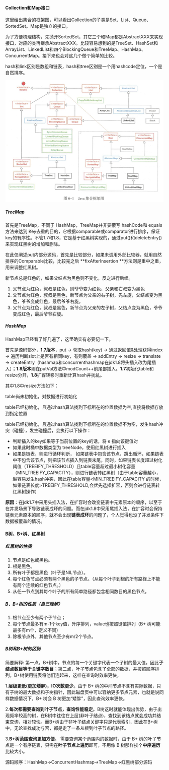 #### Collection和Map接口

这里给出集合的框架图，可以看出Collection的子类是Set、List、Queue、SortedSet。Map是独立的接口。

为了方便梳理结构，先抛开SortedSet，其它三个和Map都是AbstractXXX来实现接口，对应的类再继承AbstractXXX。比较容易想到的是TreeSet、HashSet和ArrayList、LinkedList和四个BlockingQueue和TreeMap、HashMap、ConcurrentMap。接下来也会对这几个做个简单的比较。

hash和link区别是数组和链表，hash和tree区别是一个用hashcode定位，一个是自然排序。

<img src="./image/Java 集合框架图.jpeg" alt="Java 集合框架图" style="zoom: 60%;" />

##### TreeMap

首先是TreeMap，不同于 HashMap，TreeMap并非要覆写 hashCode和 equals方法来达到 Key去重的目的，它根据comparable或comparator进行排序，保证key的有序性。不管1.7和1.8，它是基于红黑树实现的，通过put()和deleteEntry()来实现红黑树的增加和删除。

在此仅阐述put内部分源码，首先是比较部分，如果未调用外部比较器，就用自然排序的Comparable比较，比较完之后 **fixAfterInsertion **方法则是重中之重，用来调整红黑树。

新节点总是红色的，如果父结点为黑色则不变化，反之进行后续。

1. 父节点为红色，叔叔是红色，则爷爷变为红色，父亲和右叔变为黑色
2. 父节点为红色，叔叔是黑色，新节点为父亲的右子树，先左旋，父结点变为黑色，爷爷变成红色，最后爷爷右旋。
3. 父节点为红色，叔叔是黑色，新节点为父亲的左子树，父结点变为黑色，爷爷变成红色，最后爷爷右旋。

##### HashMap

HashMap已经看了好几遍了，这里确实有必要记一下。

首先是源码部分，**1.7版本**，put -> 获取hash(key) -> 通过返回值&处理获得index -> 遍历判断slot上是否有相同key，有则覆盖 -> addEntry -> resize -> translate -> createEntry（hashmap和concurrenthashmap在jdk1.8将头插入改为尾插入）；**1.8版本**则在putVal方法中modCount++前尾部插入。**1.7**初始化table和resize分开，**1.8**扩容转移时重新计算hash并扰乱。

其中1.8中resize方法如下：

table尚未初始化，对数据进行初始化

table已经初始化，且通过hash算法找到下标所在的位置数据为空,直接将数据存放到指定位置

table已经初始化，且通过hash算法找到下标所在的位置数据不为空，发生hash冲突（碰撞），发生碰撞后，会执行以下操作：

- 判断插入的key如果等于当前位置的key的话，将 e 指向该键值对
- 如果此时桶中数据类型为 treeNode，使用红黑树进行插入
- 如果是链表，则进行循环判断， 如果链表中包含该节点，跳出循环，如果链表中不包含该节点，则把该节点插入到链表末尾，同时，如果链表长度超过树化阈值（TREEIFY_THRESHOLD）且table容量超过最小树化容量（MIN_TREEIFY_CAPACITY），则进行链表转红黑树（由于table容量越小，越容易发生hash冲突，因此在table容量<MIN_TREEIFY_CAPACITY 的时候，如果链表长度>TREEIFY_THRESHOLD,会优先选择扩容，否则会进行链表转红黑树操作）

**原因**：在jdk1.7中采用头插入法，在扩容时会改变链表中元素原本的顺序，以至于在并发场景下导致链表成环的问题。而在jdk1.8中采用尾插入法，在扩容时会保持链表元素原本的顺序，就不会出现**链表成环**的问题了，个人觉得也没了并发条件下数据被覆盖的情况。

#### B树、B+树、红黑树

##### 红黑树的性质

1. 节点是红色或黑色。
2. 根是黑色。
3. 所有叶子都是黑色（叶子是NIL节点）。
4. 每个红色节点必须有两个黑色的子节点。（从每个叶子到根的所有路径上不能有两个连续的红色节点。）
5. 从任一节点到其每个叶子的所有简单路径都包含相同数目的黑色节点。

##### B、B+树的性质（自己理解）

1. 根节点至少有两个子节点；
2. 每个节点最多有m-1个key值，升序排列，value也按照键值排列（B+ 树可能最多有m个，定义不同）
3. 除根节点外，其他节点至少有m/2个节点。

##### B树和B+树的区别

简要解释:
第一点，B+树中，节点的每一个关键字代表一个子树的最大值，因此**子结点数目等于关键字数目**；第二点，叶子节点包含了全部的数据，并按照顺序排列，B+树使用链表将他们连起来，这样在查询时效率更快。

1.**层级更低(更加矮胖)，IO次数更少**。由于 B+ 树的中间节点不含有实际数据，只有子树的最大数据和子树指针，因此磁盘页中可以容纳更多节点元素，也就是说同样数据情况下，B+ 树会 B 树更加“矮胖”，因此查询效率更快。

2.**每次都需要查询到叶子节点，查询性能稳定**。B树这时就能体现出优势，由于出现频率较高的树，在B树中往往在上层(非叶子结点)，查找到该结点就会成功并结束查询，相对较快。而B+树由于非叶子结点关键字只是代表索引，因此在B+树中，无论查找成功与否，都是走了一条从根到叶子节点的路径。

3.**B+树范围查询更加方便**。 需要查询某个范围内的数据时，由于 B+ 树的叶子节点是一个有序链表，只需在**叶子节点上遍历**即可，不用像 B 树那样挨个**中序遍历**比较大小。

源码顺序：HashMap->ConcurrentHashmap->TreeMap->红黑树部分源码


